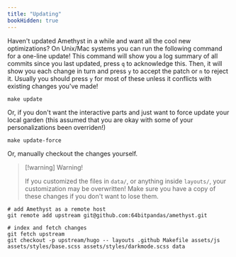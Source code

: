 ```yaml
---
title: "Updating"
bookHidden: true
---
```


Haven't updated Amethyst in a while and want all the cool new optimizations? On Unix/Mac systems you can run the following command for a one-line update! This command will show you a log summary of all commits since you last updated, press `q` to acknowledge this. Then, it will show you each change in turn and press `y` to accept the patch or `n` to reject it. Usually you should press `y` for most of these unless it conflicts with existing changes you've made! 

```shell
make update
```

Or, if you don't want the interactive parts and just want to force update your local garden (this assumed that you are okay with some of your personalizations been overriden!)

```shell
make update-force
```

Or, manually checkout the changes yourself.

> [!warning] Warning!
>
> If you customized the files in `data/`, or anything inside `layouts/`, your customization may be overwritten!
> Make sure you have a copy of these changes if you don't want to lose them.


```shell
# add Amethyst as a remote host
git remote add upstream git@github.com:64bitpandas/amethyst.git

# index and fetch changes
git fetch upstream
git checkout -p upstream/hugo -- layouts .github Makefile assets/js assets/styles/base.scss assets/styles/darkmode.scss data 
```
